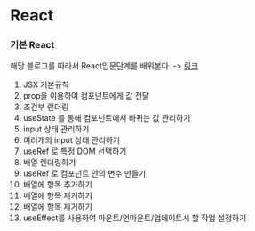 # React

### 기본 React

 해당 블로그를 따라서 React입문단계를 배워본다. -> <a href="https://react.vlpt.us/basic/">링크</a>

1. JSX 기본규칙
2. prop을 이용하여 컴포넌트에게 값 전달
3. 조건부 랜더링
4. useState 를 통해 컴포넌트에서 바뀌는 값 관리하기
5. input 상태 관리하기
6. 여러개의 input 상태 관리하기
7. useRef 로 특정 DOM 선택하기
8. 배열 렌더링하기
9. useRef 로 컴포넌트 안의 변수 만들기
10. 배열에 항목 추가하기
11. 배열에 항목 제거하기
12. 배열에 항목 제거하기
13.  useEffect를 사용하여 마운트/언마운트/업데이트시 할 작업 설정하기

  